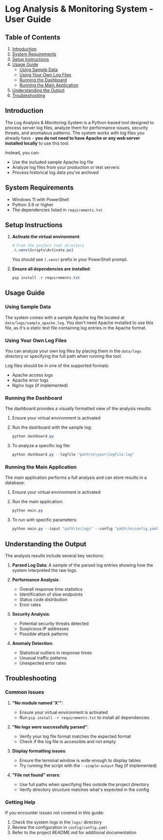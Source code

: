 # Log Analysis & Monitoring System - User Guide

## Table of Contents
1. [Introduction](#introduction)
2. [System Requirements](#system-requirements)
3. [Setup Instructions](#setup-instructions)
4. [Usage Guide](#usage-guide)
   - [Using Sample Data](#using-sample-data)
   - [Using Your Own Log Files](#using-your-own-log-files)
   - [Running the Dashboard](#running-the-dashboard)
   - [Running the Main Application](#running-the-main-application)
5. [Understanding the Output](#understanding-the-output)
6. [Troubleshooting](#troubleshooting)

## Introduction

The Log Analysis & Monitoring System is a Python-based tool designed to process server log files, analyze them for performance issues, security threats, and anomalous patterns. The system works with log files you already have - **you do not need to have Apache or any web server installed locally** to use this tool.

Instead, you can:
- Use the included sample Apache log file
- Analyze log files from your production or test servers
- Process historical log data you've archived

## System Requirements

- Windows 11 with PowerShell
- Python 3.9 or higher
- The dependencies listed in `requirements.txt`

## Setup Instructions

1. **Activate the virtual environment**:
   ```powershell
   # From the project root directory
   .\.venv\Scripts\Activate.ps1
   ```
   You should see `(.venv)` prefix in your PowerShell prompt.

2. **Ensure all dependencies are installed**:
   ```powershell
   pip install -r requirements.txt
   ```

## Usage Guide

### Using Sample Data

The system comes with a sample Apache log file located at `data/logs/sample_apache.log`. You don't need Apache installed to use this file, as it's a static text file containing log entries in the Apache format.

### Using Your Own Log Files

You can analyze your own log files by placing them in the `data/logs` directory or specifying the full path when running the tool.

Log files should be in one of the supported formats:
- Apache access logs
- Apache error logs
- Nginx logs (if implemented)

### Running the Dashboard

The dashboard provides a visually formatted view of the analysis results:

1. Ensure your virtual environment is activated
2. Run the dashboard with the sample log:
   ```powershell
   python dashboard.py
   ```

3. To analyze a specific log file:
   ```powershell
   python dashboard.py --logfile "path\to\your\logfile.log"
   ```

### Running the Main Application

The main application performs a full analysis and can store results in a database:

1. Ensure your virtual environment is activated
2. Run the main application:
   ```powershell
   python main.py
   ```

3. To run with specific parameters:
   ```powershell
   python main.py --input "path\to\logs" --config "path\to\config.yaml"
   ```

## Understanding the Output

The analysis results include several key sections:

1. **Parsed Log Data**: A sample of the parsed log entries showing how the system interpreted the raw logs.

2. **Performance Analysis**:
   - Overall response time statistics
   - Identification of slow endpoints
   - Status code distribution
   - Error rates

3. **Security Analysis**:
   - Potential security threats detected
   - Suspicious IP addresses
   - Possible attack patterns

4. **Anomaly Detection**:
   - Statistical outliers in response times
   - Unusual traffic patterns
   - Unexpected error rates

## Troubleshooting

### Common Issues

1. **"No module named 'X'"**:
   - Ensure your virtual environment is activated
   - Run `pip install -r requirements.txt` to install all dependencies

2. **"No logs were successfully parsed"**:
   - Verify your log file format matches the expected format
   - Check if the log file is accessible and not empty

3. **Display formatting issues**:
   - Ensure the terminal window is wide enough to display tables
   - Try running the script with the `--simple-output` flag (if implemented)

4. **"File not found" errors**:
   - Use full paths when specifying files outside the project directory
   - Verify directory structure matches what's expected in the config

### Getting Help

If you encounter issues not covered in this guide:

1. Check the system logs in the `logs/` directory
2. Review the configuration in `config/config.yaml`
3. Refer to the project README.md for additional documentation
